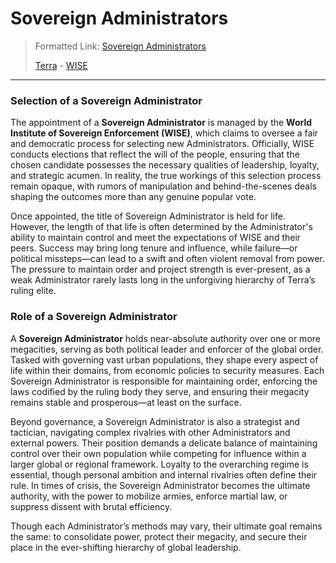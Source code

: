 # Sovereign Administrators
> Formatted Link: [Sovereign Administrators](Class👑SovereignAdministrator.md)
>
> [Terra](Sol🌎Terra.md) - [WISE](Terra🌎🏛WISE.md)

---

### Selection of a Sovereign Administrator

The appointment of a **Sovereign Administrator** is managed by the **World Institute of Sovereign Enforcement (WISE)**, which claims to oversee a fair and democratic process for selecting new Administrators. Officially, WISE conducts elections that reflect the will of the people, ensuring that the chosen candidate possesses the necessary qualities of leadership, loyalty, and strategic acumen. In reality, the true workings of this selection process remain opaque, with rumors of manipulation and behind-the-scenes deals shaping the outcomes more than any genuine popular vote.

Once appointed, the title of Sovereign Administrator is held for life. However, the length of that life is often determined by the Administrator's ability to maintain control and meet the expectations of WISE and their peers. Success may bring long tenure and influence, while failure—or political missteps—can lead to a swift and often violent removal from power. The pressure to maintain order and project strength is ever-present, as a weak Administrator rarely lasts long in the unforgiving hierarchy of Terra’s ruling elite.

### Role of a Sovereign Administrator

A **Sovereign Administrator** holds near-absolute authority over one or more megacities, serving as both political leader and enforcer of the global order. Tasked with governing vast urban populations, they shape every aspect of life within their domains, from economic policies to security measures. Each Sovereign Administrator is responsible for maintaining order, enforcing the laws codified by the ruling body they serve, and ensuring their megacity remains stable and prosperous—at least on the surface.

Beyond governance, a Sovereign Administrator is also a strategist and tactician, navigating complex rivalries with other Administrators and external powers. Their position demands a delicate balance of maintaining control over their own population while competing for influence within a larger global or regional framework. Loyalty to the overarching regime is essential, though personal ambition and internal rivalries often define their rule. In times of crisis, the Sovereign Administrator becomes the ultimate authority, with the power to mobilize armies, enforce martial law, or suppress dissent with brutal efficiency.

Though each Administrator’s methods may vary, their ultimate goal remains the same: to consolidate power, protect their megacity, and secure their place in the ever-shifting hierarchy of global leadership.